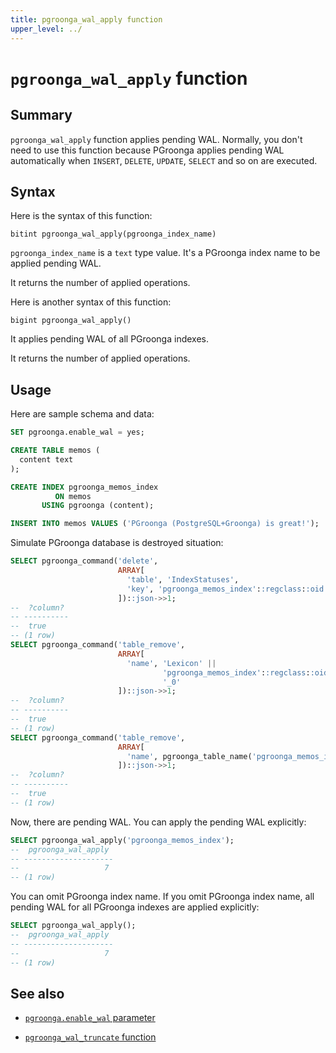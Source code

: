 ```yaml
---
title: pgroonga_wal_apply function
upper_level: ../
---
```


# `pgroonga_wal_apply` function

## Summary

`pgroonga_wal_apply` function applies pending WAL. Normally, you don't need to use this function because PGroonga applies pending WAL automatically when `INSERT`, `DELETE`, `UPDATE`, `SELECT` and so on are executed.

## Syntax

Here is the syntax of this function:

```text
bitint pgroonga_wal_apply(pgroonga_index_name)
```

`pgroonga_index_name` is a `text` type value. It's a PGroonga index name to be applied pending WAL.

It returns the number of applied operations.

Here is another syntax of this function:

```text
bigint pgroonga_wal_apply()
```

It applies pending WAL of all PGroonga indexes.

It returns the number of applied operations.

## Usage

Here are sample schema and data:

```sql
SET pgroonga.enable_wal = yes;

CREATE TABLE memos (
  content text
);

CREATE INDEX pgroonga_memos_index
          ON memos
       USING pgroonga (content);

INSERT INTO memos VALUES ('PGroonga (PostgreSQL+Groonga) is great!');
```

Simulate PGroonga database is destroyed situation:

```sql
SELECT pgroonga_command('delete',
                        ARRAY[
                          'table', 'IndexStatuses',
                          'key', 'pgroonga_memos_index'::regclass::oid::text
                        ])::json->>1;
--  ?column? 
-- ----------
--  true
-- (1 row)
SELECT pgroonga_command('table_remove',
                        ARRAY[
                          'name', 'Lexicon' ||
                                  'pgroonga_memos_index'::regclass::oid ||
                                  '_0'
                        ])::json->>1;
--  ?column? 
-- ----------
--  true
-- (1 row)
SELECT pgroonga_command('table_remove',
                        ARRAY[
                          'name', pgroonga_table_name('pgroonga_memos_index')
                        ])::json->>1;
--  ?column? 
-- ----------
--  true
-- (1 row)
```

Now, there are pending WAL. You can apply the pending WAL explicitly:

```sql
SELECT pgroonga_wal_apply('pgroonga_memos_index');
--  pgroonga_wal_apply 
-- --------------------
--                   7
-- (1 row)
```

You can omit PGroonga index name. If you omit PGroonga index name, all pending WAL for all PGroonga indexes are applied explicitly:

```sql
SELECT pgroonga_wal_apply();
--  pgroonga_wal_apply 
-- --------------------
--                   7
-- (1 row)
```

## See also

  * [`pgroonga.enable_wal` parameter][enable-wal]

  * [`pgroonga_wal_truncate` function][wal-truncate]

[enable-wal]:../parameters/enable-wal.html

[wal-truncate]:pgroonga-wal-truncate.html
